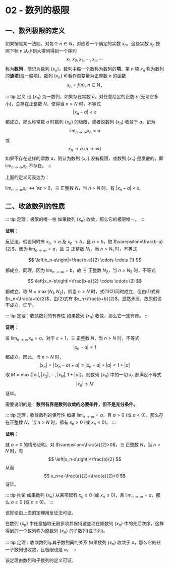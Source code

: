 # 02 - 数列的极限

## 一、数列极限的定义

如果按照某一法则，对每个 $n\in N$，对应着一个确定的实数 $x_n$，这些实数 $x_n$ 按照下标 $n$ 从小到大排列得到一个序列
$$
x_1, x_2, x_3, \cdots ,x_n, \cdots
$$
称为**数列**，简记为数列 $\left\{x_n\right\}$。数列中每一个数称为数列的**项**，第 $n$ 项 $x_n$ 称为数列的**通项**(或一般项)。数列 $\left\{x_n\right\}$ 可看作自变量为正整数 $n$ 的函数
$$
x_n = f(n),\ n \in \mathrm{N}_+
$$

::: tip 定义
设 $\left\{x_n\right\}$ 为一数列，如果存在常数 $a$，对任意给定的正数 $\varepsilon$ (无论它多小)，总存在正整数 $N$，使得当 $n>N$ 时，不等式
$$
\left| x_n - a \right| < \varepsilon
$$
都成立，那么称常数 $a$ 时数列 $\left\{x_n\right\}$ 的极限，或者说数列 $\left\{x_n\right\}$ 收敛于 $a$，记为
$$
\lim_{n\to \infty}x_n = a
$$
或
$$
x_n \to a\ (n \to \infty)
$$
如果不存在这样的常数 $a$，则认为数列  $\left\{x_n\right\}$ 没有极限，或数列 $\left\{x_n\right\}$ 是发散的，即 $\lim_{n\to \infty}x_n$ 不存在。
:::

上面的定义可表达为：

$\lim_{n\to\infty}x_n \Leftrightarrow \forall \varepsilon>0$，$\exists$ 正整数 $N$，当 $n>N$ 时，有 $\left|x_n-a\right|<\varepsilon$。

## 二、收敛数列的性质

::: tip 定理：极限的唯一性
如果数列 $\left\{x_n\right\}$ 收敛，那么它的极限唯一。
:::

**证明**：

反证法。假设同时有 $x_n\to a$ 及 $x_n\to b$，且 $a<b$，取 $\varepsilon=\frac{b-a}{2}$。因为 $\lim_{n\to\infty}=a$，故 $\exists$ 正整数 $N_1$，当 $n>N_1$ 时，不等式

$$
\left|x_n-a\right|<\frac{b-a}{2} \cdots \cdots (1)
$$

都成立。同理，因为 $\lim_{n\to\infty}=b$，故 $\exists$ 正整数 $N_2$，当 $n>N_2$ 时，不等式

$$
\left|x_n-b\right|<\frac{b-a}{2} \cdots \cdots (2)
$$

都成立。取 $N=\max\left\{N_1,N_2\right\}$，则当 $n>N$ 时，式(1)(2)同时成立，但由(1)式有 $x_n<\frac{a+b}{2}$，由(2)式有 $x_n>\frac{a+b}{2}$，显然矛盾，故原假设不成立。证毕。

::: tip 定理：收敛数列的有界性
如果数列 $\left\{x_n\right\}$ 收敛，那么它一定有界。
:::

**证明**：

设 $\lim_{n\to\infty}x_n=a$，对于 $\varepsilon=1$，$\exists$ 正整数 $N$，当 $n>N$ 时，不等式
$$
\left|x_n-a\right|<1
$$
都成立。因此，当 $n>N$ 时，
$$
\left|x_n\right| = \left|(x_n-a)+a\right|\le\left|x_n-a\right|+\left|a\right|<1+\left|a\right|
$$
取 $M=\max \left\{ \left|x_1\right|, \left|x_2\right|, \cdots, \left|x_N\right|, 1+\left|a\right| \right\}$，则数列 $\left\{x_n \right\}$ 中的一切 $x_n$ 都满足不等式
$$
\left|x_n\right|\le M
$$
证毕。

需要说明的是：**数列有界是数列收敛的必要条件，但不是充分条件。**

::: tip 定理：收敛数列的保号性
如果 $\lim_{n\to\infty}=a$，且 $a>0$ (或 $a<0$)，那么存在正整数 $N$，当 $n>N$ 时，都有 $x_n>0$ (或 $x_n<0$)。
:::

**证明**：

就 $a>0$ 的情形证明。对 $\varepsilon=\frac{a}{2}>0$，$\exists$ 正整数 $N$，当 $n>N$ 时，有
$$
\left|x_n-a\right|<\frac{a}{2}
$$
 从而
$$
x_n>a-\frac{a}{2}=\frac{a}{2}>0
$$
证毕。

::: tip 推论
如果数列 $\left\{x_n\right\}$ 从某项起有 $x_n\ge 0$ (或 $x_n \le 0$)，且 $\lim_{n\to\infty}=a$，那么 $a\ge 0$ (或 $a\le 0$)。
:::

该推论由上面的定理用反证法可证。

在数列 $\left\{x_n\right\}$ 中任意抽取无限多项并保持这些项在原数列 $\left\{x_n\right\}$ 中的先后次序，这样得到的一个数列称为原数列 $\left\{x_n\right\}$ 的子数列(或子列)。

::: tip 定理：收敛数列与其子数列间的关系
如果数列 $\left\{x_n\right\}$ 收敛于 $a$，那么它的任一子数列也收敛，且极限也是 $a$。
:::

该定理由数列和子数列的定义可证。

